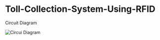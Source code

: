 # Toll-Collection-System-Using-RFID


Circuit Diagram

![Circui Diagram](https://github.com/PrateekSinghRajput/Toll-Collection-System-Using-RFID/assets/92904643/c2a41323-736a-4698-ae7c-de46468b2cb3)
